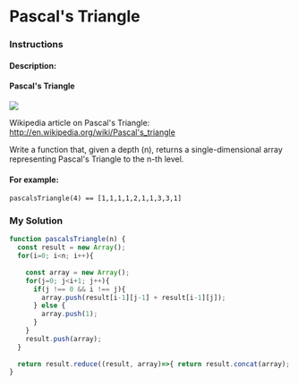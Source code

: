 # Pascal's Triangle

### Instructions

#### Description:

#### Pascal's Triangle
![](https://upload.wikimedia.org/wikipedia/commons/0/0d/PascalTriangleAnimated2.gif)

Wikipedia article on Pascal's Triangle: http://en.wikipedia.org/wiki/Pascal's_triangle

Write a function that, given a depth (n), returns a single-dimensional array representing Pascal's Triangle to the n-th level.

#### For example:

```
pascalsTriangle(4) == [1,1,1,1,2,1,1,3,3,1]
```

### My Solution

```js
function pascalsTriangle(n) {
  const result = new Array();
  for(i=0; i<n; i++){
  
    const array = new Array();
    for(j=0; j<i+1; j++){
      if(j !== 0 && i !== j){
        array.push(result[i-1][j-1] + result[i-1][j]);
      } else {
        array.push(1); 
      }
    }
    result.push(array);
  }
  
  return result.reduce((result, array)=>{ return result.concat(array); }, []);
}
```
